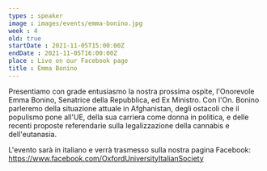 ```yaml
---
types : speaker
image : images/events/emma-bonino.jpg
week : 4
old: true
startDate : 2021-11-05T15:00:00Z
endDate : 2021-11-05T16:00:00Z
place : Live on our Facebook page
title : Emma Bonino
---
```

Presentiamo con grade entusiasmo la nostra prossima ospite, l'Onorevole Emma Bonino, Senatrice della Repubblica, ed Ex Ministro. Con l'On. Bonino parleremo della situazione attuale in Afghanistan, degli ostacoli che il populismo pone all'UE, della sua carriera come donna in politica, e delle recenti proposte referendarie sulla legalizzazione della cannabis e dell'eutanasia.

L'evento sarà in italiano e verrà trasmesso sulla nostra pagina Facebook: https://www.facebook.com/OxfordUniversityItalianSociety